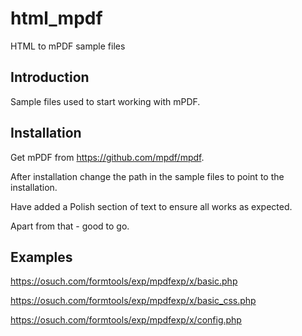 # html_mpdf
HTML to mPDF sample files
## Introduction
Sample files used to start working with mPDF.
## Installation
Get mPDF from https://github.com/mpdf/mpdf.


After installation change the path in the sample files to point to the installation.

Have added a Polish section of text to ensure all works as expected.

Apart from that - good to go.

## Examples

https://osuch.com/formtools/exp/mpdfexp/x/basic.php

https://osuch.com/formtools/exp/mpdfexp/x/basic_css.php

https://osuch.com/formtools/exp/mpdfexp/x/config.php
